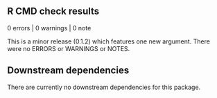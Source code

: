 ## R CMD check results

0 errors | 0 warnings | 0 note

This is a minor release (0.1.2) which features one new argument. There were no ERRORS or WARNINGS or NOTES.

## Downstream dependencies

There are currently no downstream dependencies for this package.
